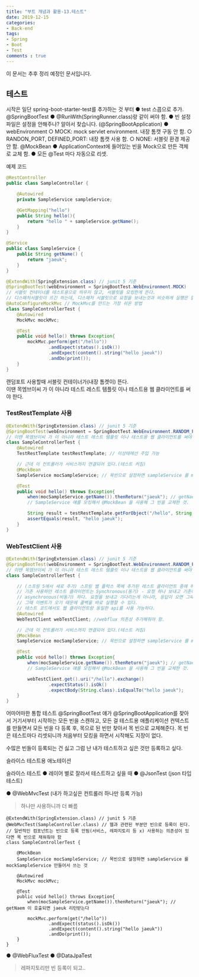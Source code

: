 ```yaml
---
title: "부트 개념과 활용-13.테스트"
date: 2019-12-15
categories:
- Back-end
tags:
- Spring 
- Boot
- Test
comments : true
---
```


이 문서는 추후 정리 예정인 문서입니다.

## 테스트

시작은 일단 spring-boot-starter-test를 추가하는 것 부터
● test 스콥으로 추가.
@SpringBootTest
● @RunWith(SpringRunner.class)랑 같이 써야 함.
● 빈 설정 파일은 설정을 안해주나? 알아서 찾습니다. (@SpringBootApplication)
● webEnvironment
○ MOCK: mock servlet environment. 내장 톰캣 구동 안 함.
○ RANDON_PORT, DEFINED_PORT: 내장 톰캣 사용 함.
○ NONE: 서블릿 환경 제공 안 함.
@MockBean
● ApplicationContext에 들어있는 빈을 Mock으로 만든 객체로 교체 함.
● 모든 @Test 마다 자동으로 리셋.

예제 코드
~~~java
@RestController
public class SampleController {

    @Autowired
    private SampleService sampleService;

    @GetMapping("hello")
    public String hello(){
        return "hello " + sampleService.getName();
    }
}
~~~

~~~java
@Service
public class SampleService {
    public String getName() {
        return "jaeuk";
    }
}
~~~

~~~java
@ExtendWith(SpringExtension.class) // junit 5 기준
@SpringBootTest(webEnvironment = SpringBootTest.WebEnvironment.MOCK)
// 서블릿 컨테이너를 테스트용으로 띄우지 않고, 서블릿을 모킹한게 뜬다.
// 디스패처서블릿이 뜨긴 하는데, 디스패처 서블릿으로 요청을 보내는것과 비슷하게 실행은 할 수 있는데, 목업이 된 서블릿이 인터렉션 하려면 MockMvc 클라이언트를 사용해야 한다.
@AutoConfigureMockMvc // MockMvc를 만드는 가장 쉬온 방법
class SampleControllerTest {
    @Autowired
    MockMvc mockMvc;

    @Test
    public void hello() throws Exception{
        mockMvc.perform(get("/hello"))
                .andExpect(status().isOk())
                .andExpect(content().string("hello jaeuk"))
                .andDo(print());
    }
}
~~~

랜덤포트 사용할때 서블릿 컨테이너가(내장 톰켓이) 뜬다.     
이땐 목엠브이씨 가 이 아니라 테스트 레스트 템플릿 이나 테스트용 웹 클라이언트를 써야 한다.
### TestRestTemplate 사용
~~~java
@ExtendWith(SpringExtension.class) // junit 5 기준
@SpringBootTest(webEnvironment = SpringBootTest.WebEnvironment.RANDOM_PORT) // 랜덤포트 사용할때 서블릿 컨테이너가(내장 톰켓이) 뜬다.
// 이땐 목엠브이씨 가 이 아니라 테스트 레스트 템플릿 이나 테스트용 웹 클라이언트를 써야 한다.
class SampleControllerTest {
    @Autowired
    TestRestTemplate testRestTemplate; // 이상태에선 주입 가능

    // 근데 이 컨트롤러가 서비스까지 연결되어 있다.(테스트 커짐)
    @MockBean
    SampleService mocSampleService; // 목빈으로 설정하면 sampleService 를 mockSampleService 만들어서 쓰는 것

    @Test
    public void hello() throws Exception{
        when(mocSampleService.getName()).thenReturn("jaeuk"); // getNaem 이 호출되면 jaeuk 리턴받는다
        // SampleService 얘를 모킹해서 @MockBean 을 사용해 그 빈을 교체한 것.

        String result = testRestTemplate.getForObject("/hello", String.class);
        assertEquals(result, "hello jaeuk");
    }
}
~~~

### WebTestClient 사용
~~~java
@ExtendWith(SpringExtension.class) // junit 5 기준
@SpringBootTest(webEnvironment = SpringBootTest.WebEnvironment.RANDOM_PORT) // 랜덤포트 사용할때 서블릿 컨테이너가(내장 톰켓이) 뜬다.
// 이땐 목엠브이씨 가 이 아니라 테스트 레스트 템플릿 이나 테스트용 웹 클라이언트를 써야 한다.
class SampleControllerTest {

    // (스프링 5에서 새로 추가) 스프링 웹 플럭스 쪽에 추가된 레스트 클라이언트 중에 하나.
    // 기존 사용하던 레스트 클라이언트는 Synchronous(동기) - 요청 하나 보내고 기존에 하나 끝나야 다시 하나 보낼 수 있다.
    // asynchronous(비동기) 하다. 요청을 보내고 기다리는게 아니라, 응답이 오면 그때 바로 콜백이 온다.
    // 그때 이벤트가 오기 때문에 콜백을 바로 실행할 수 있다.
    // 테스트 코드에서도 웹 클라이언트랑 동일한 api를 사용 가능하다.
    @Autowired
    WebTestClient webTestClient; //webflux 의존성 추가해줘야 함.

    // 근데 이 컨트롤러가 서비스까지 연결되어 있다.(테스트 커짐)
    @MockBean
    SampleService mocSampleService; // 목빈으로 설정하면 sampleService 를 mockSampleService 만들어서 쓰는 것

    @Test
    public void hello() throws Exception{
        when(mocSampleService.getName()).thenReturn("jaeuk"); // getNaem 이 호출되면 jaeuk 리턴받는다
        // SampleService 얘를 모킹해서 @MockBean 을 사용해 그 빈을 교체한 것.

        webTestClient.get().uri("/hello").exchange()
                .expectStatus().isOk()
                .expectBody(String.class).isEqualTo("hello jaeuk");
    }
}
~~~


어마어마한 통합 테스트 
@SpringBootTest 얘가 @SpringBootApplication를 찾아서
거기서부터 시작하는 모든 빈을 스캔하고, 모든 걸 테스트용 애플리케이션 컨텍스트를 만들면서 모든 빈을 다 등록 후,
목으로 된 빈만 찾아서 목 빈으로 교체해준다.
목 빈은 테스트마다 리셋되니까 처음부터 모킹을 하면서 시작해도 지장이 없다.

수많은 빈들이 등록되는 건 싫고
그럼 난 내가 테스트하고 싶은 것만 등록하고 싶다.

슬라이스 테스트용 애노테이션

슬라이스 테스트
● 레이어 별로 잘라서 테스트하고 싶을 때
● @JsonTest (json 타입 테스트)

● @WebMvcTest (내가 하고싶은 컨트롤러 하나만 등록 가능)
> 하나만 사용하니까 더 빠름
~~~
@ExtendWith(SpringExtension.class) // junit 5 기준
@WebMvcTest(SampleController.class) // 웹과 관련된 부분만 빈으로 등록이 된다.
// 일반적인 컴포넌트는 빈으로 등록 안됨(서비스, 레파지토리 등 x) 사용하는 의존성이 있다면 목 빈으로 채워줘야 함
class SampleControllerTest {

    @MockBean
    SampleService mocSampleService; // 목빈으로 설정하면 sampleService 를 mockSampleService 만들어서 쓰는 것

    @Autowired
    MockMvc mockMvc;

    @Test
    public void hello() throws Exception{
        when(mocSampleService.getName()).thenReturn("jaeuk"); // getNaem 이 호출되면 jaeuk 리턴받는다

        mockMvc.perform(get("/hello"))
                .andExpect(status().isOk())
                .andExpect(content().string("hello jaeuk"))
                .andDo(print());
    }
}
~~~

● @WebFluxTest
● @DataJpaTest
>레파지토리만 빈 등록이 되고..

